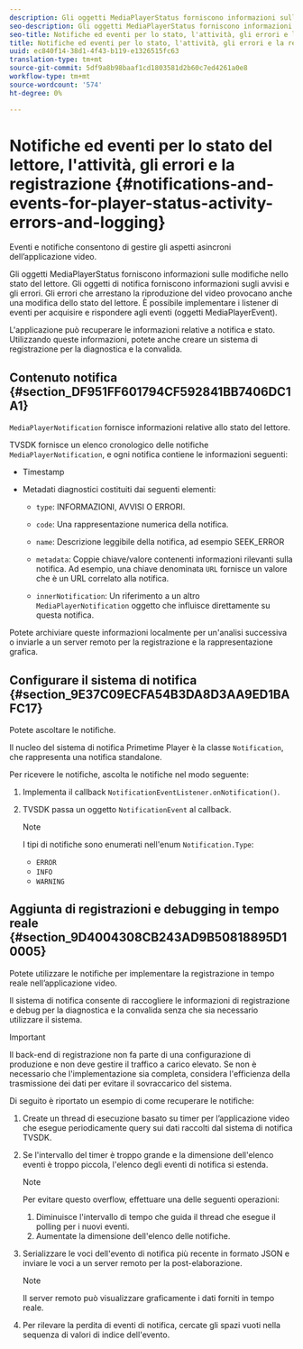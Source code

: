 ```yaml
---
description: Gli oggetti MediaPlayerStatus forniscono informazioni sulle modifiche nello stato del lettore. Gli oggetti di notifica forniscono informazioni sugli avvisi e gli errori. Gli errori che arrestano la riproduzione del video provocano anche una modifica dello stato del lettore. È possibile implementare i listener di eventi per acquisire e rispondere agli eventi (oggetti MediaPlayerEvent).
seo-description: Gli oggetti MediaPlayerStatus forniscono informazioni sulle modifiche nello stato del lettore. Gli oggetti di notifica forniscono informazioni sugli avvisi e gli errori. Gli errori che arrestano la riproduzione del video provocano anche una modifica dello stato del lettore. È possibile implementare i listener di eventi per acquisire e rispondere agli eventi (oggetti MediaPlayerEvent).
seo-title: Notifiche ed eventi per lo stato, l'attività, gli errori e la registrazione del lettore
title: Notifiche ed eventi per lo stato, l'attività, gli errori e la registrazione del lettore
uuid: ec840f14-38d1-4f43-b119-e1326515fc63
translation-type: tm+mt
source-git-commit: 5df9a8b98baaf1cd1803581d2b60c7ed4261a0e8
workflow-type: tm+mt
source-wordcount: '574'
ht-degree: 0%

---
```



# Notifiche ed eventi per lo stato del lettore, l&#39;attività, gli errori e la registrazione {#notifications-and-events-for-player-status-activity-errors-and-logging}

Eventi e notifiche consentono di gestire gli aspetti asincroni dell’applicazione video.

Gli oggetti MediaPlayerStatus forniscono informazioni sulle modifiche nello stato del lettore. Gli oggetti di notifica forniscono informazioni sugli avvisi e gli errori. Gli errori che arrestano la riproduzione del video provocano anche una modifica dello stato del lettore. È possibile implementare i listener di eventi per acquisire e rispondere agli eventi (oggetti MediaPlayerEvent).

L&#39;applicazione può recuperare le informazioni relative a notifica e stato. Utilizzando queste informazioni, potete anche creare un sistema di registrazione per la diagnostica e la convalida.

## Contenuto notifica {#section_DF951FF601794CF592841BB7406DC1A1}

`MediaPlayerNotification` fornisce informazioni relative allo stato del lettore.

TVSDK fornisce un elenco cronologico delle notifiche `MediaPlayerNotification`, e ogni notifica contiene le informazioni seguenti:

* Timestamp
* Metadati diagnostici costituiti dai seguenti elementi:

   * `type`: INFORMAZIONI, AVVISI O ERRORI.
   * `code`: Una rappresentazione numerica della notifica.
   * `name`: Descrizione leggibile della notifica, ad esempio SEEK_ERROR
   * `metadata`: Coppie chiave/valore contenenti informazioni rilevanti sulla notifica. Ad esempio, una chiave denominata `URL` fornisce un valore che è un URL correlato alla notifica.

   * `innerNotification`: Un riferimento a un altro  `MediaPlayerNotification` oggetto che influisce direttamente su questa notifica.

Potete archiviare queste informazioni localmente per un&#39;analisi successiva o inviarle a un server remoto per la registrazione e la rappresentazione grafica.

## Configurare il sistema di notifica {#section_9E37C09ECFA54B3DA8D3AA9ED1BAFC17}

Potete ascoltare le notifiche.

Il nucleo del sistema di notifica Primetime Player è la classe `Notification`, che rappresenta una notifica standalone.

Per ricevere le notifiche, ascolta le notifiche nel modo seguente:

1. Implementa il callback `NotificationEventListener.onNotification()`.
1. TVSDK passa un oggetto `NotificationEvent` al callback.

   >[!NOTE]
   >
   >I tipi di notifiche sono enumerati nell&#39;enum `Notification.Type`:

   * `ERROR`
   * `INFO`
   * `WARNING`

## Aggiunta di registrazioni e debugging in tempo reale {#section_9D4004308CB243AD9B50818895D10005}

Potete utilizzare le notifiche per implementare la registrazione in tempo reale nell’applicazione video.

Il sistema di notifica consente di raccogliere le informazioni di registrazione e debug per la diagnostica e la convalida senza che sia necessario utilizzare il sistema.

>[!IMPORTANT]
>
>Il back-end di registrazione non fa parte di una configurazione di produzione e non deve gestire il traffico a carico elevato. Se non è necessario che l&#39;implementazione sia completa, considera l&#39;efficienza della trasmissione dei dati per evitare il sovraccarico del sistema.

Di seguito è riportato un esempio di come recuperare le notifiche:

1. Create un thread di esecuzione basato su timer per l’applicazione video che esegue periodicamente query sui dati raccolti dal sistema di notifica TVSDK.
1. Se l&#39;intervallo del timer è troppo grande e la dimensione dell&#39;elenco eventi è troppo piccola, l&#39;elenco degli eventi di notifica si estenda.

   >[!NOTE]
   >
   >Per evitare questo overflow, effettuare una delle seguenti operazioni:
   >
   >1. Diminuisce l&#39;intervallo di tempo che guida il thread che esegue il polling per i nuovi eventi.
   >1. Aumentate la dimensione dell&#39;elenco delle notifiche.


1. Serializzare le voci dell&#39;evento di notifica più recente in formato JSON e inviare le voci a un server remoto per la post-elaborazione.

   >[!NOTE]
   >
   >Il server remoto può visualizzare graficamente i dati forniti in tempo reale.

1. Per rilevare la perdita di eventi di notifica, cercate gli spazi vuoti nella sequenza di valori di indice dell&#39;evento.

